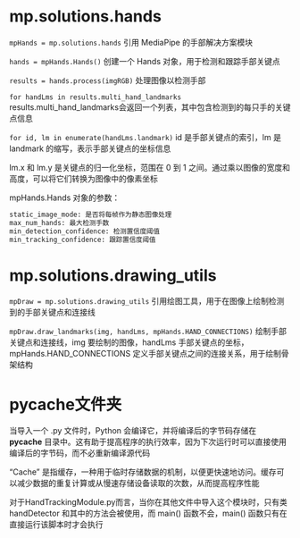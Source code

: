 # mp.solutions.hands

`mpHands = mp.solutions.hands` 引用 MediaPipe 的手部解决方案模块

`hands = mpHands.Hands()` 创建一个 Hands 对象，用于检测和跟踪手部关键点

`results = hands.process(imgRGB)` 处理图像以检测手部

`for handLms in results.multi_hand_landmarks` results.multi_hand_landmarks会返回一个列表，其中包含检测到的每只手的关键点信息

`for id, lm in enumerate(handLms.landmark)` id 是手部关键点的索引，lm 是 landmark 的缩写，表示手部关键点的坐标信息

lm.x 和 lm.y 是关键点的归一化坐标，范围在 0 到 1 之间。通过乘以图像的宽度和高度，可以将它们转换为图像中的像素坐标

mpHands.Hands 对象的参数：

```python
static_image_mode: 是否将每帧作为静态图像处理
max_num_hands: 最大检测手数
min_detection_confidence: 检测置信度阈值
min_tracking_confidence: 跟踪置信度阈值
```

# mp.solutions.drawing_utils

`mpDraw = mp.solutions.drawing_utils` 引用绘图工具，用于在图像上绘制检测到的手部关键点和连接线

`mpDraw.draw_landmarks(img, handLms, mpHands.HAND_CONNECTIONS)` 绘制手部关键点和连接线，img 要绘制的图像，handLms 手部关键点的坐标，mpHands.HAND_CONNECTIONS 定义手部关键点之间的连接关系，用于绘制骨架结构

# pycache文件夹

当导入一个 .py 文件时，Python 会编译它，并将编译后的字节码存储在 __pycache__ 目录中。这有助于提高程序的执行效率，因为下次运行时可以直接使用编译后的字节码，而不必重新编译源代码

“Cache” 是指缓存，一种用于临时存储数据的机制，以便更快速地访问。缓存可以减少数据的重复计算或从慢速存储设备读取的次数，从而提高程序性能

对于HandTrackingModule.py而言，当你在其他文件中导入这个模块时，只有类 handDetector 和其中的方法会被使用，而 main() 函数不会，main() 函数只有在直接运行该脚本时才会执行